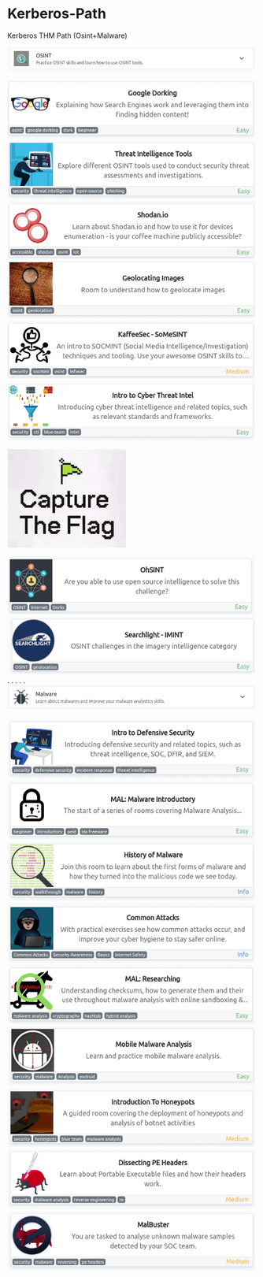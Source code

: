 # Kerberos-Path
Kerberos THM Path (Osint+Malware)


<img src="images/OSINT.png">

  [<img src="images/1.jpg">](https://tryhackme.com/room/googledorking)
  [<img src="images/2.jpg">](https://tryhackme.com/room/threatinteltools)
  [<img src="images/3.jpg">](https://tryhackme.com/room/shodan)
  [<img src="images/4.jpg">](https://tryhackme.com/room/geolocatingimages)
  [<img src="images/5.jpg">](https://tryhackme.com/room/somesint)
  [<img src="images/6.jpg">](https://tryhackme.com/room/cyberthreatintel)
  
<img src="images/osint.jpeg">
  
  [<img src="images/7.jpg">](https://tryhackme.com/room/ohsint)
  [<img src="images/8.jpg">](https://tryhackme.com/room/searchlightosint)
  .
  .
  .
  .
  .
<img src="images/Malware.png">

  [<img src="images/9.jpg">](https://tryhackme.com/room/googledorking)
  [<img src="images/10.jpg">](https://tryhackme.com/room/googledorking)
  [<img src="images/11.jpg">](https://tryhackme.com/room/googledorking)
  [<img src="images/12.jpg">](https://tryhackme.com/room/googledorking)
  [<img src="images/13.jpg">](https://tryhackme.com/room/googledorking)
  [<img src="images/14.jpg">](https://tryhackme.com/room/googledorking)
  [<img src="images/15.jpg">](https://tryhackme.com/room/googledorking)
  [<img src="images/16.jpg">](https://tryhackme.com/room/googledorking)
  [<img src="images/17.jpg">](https://tryhackme.com/room/googledorking)
